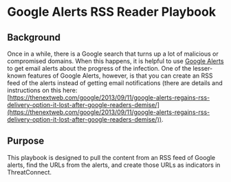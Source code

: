# Google Alerts RSS Reader Playbook

## Background

Once in a while, there is a Google search that turns up a lot of malicious or compromised domains. When this happens, it is helpful to use [Google Alerts](https://www.google.com/alerts) to get email alerts about the progress of the infection. One of the lesser-known features of Google Alerts, however, is that you can create an RSS feed of the alerts instead of getting email notifications (there are details and instructions on this here: [https://thenextweb.com/google/2013/09/11/google-alerts-regains-rss-delivery-option-it-lost-after-google-readers-demise/](https://thenextweb.com/google/2013/09/11/google-alerts-regains-rss-delivery-option-it-lost-after-google-readers-demise/)).

## Purpose

This playbook is designed to pull the content from an RSS feed of Google alerts, find the URLs from the alerts, and create those URLs as indicators in ThreatConnect.
